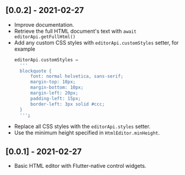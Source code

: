 ## [0.0.2] - 2021-02-27

* Improve documentation.
* Retrieve the full HTML document's text with `await editorApi.getFullHtml()`
* Add any custom CSS styles with `editorApi.customStyles` setter, for example 
  ```dart
  editorApi.customStyles = 
    '''
    blockquote {
        font: normal helvetica, sans-serif;
        margin-top: 10px;
        margin-bottom: 10px;
        margin-left: 20px;
        padding-left: 15px;
        border-left: 3px solid #ccc;
    }
    ''';
  ```
* Replace all CSS styles with the `editorApi.styles` setter. 
* Use the minimum height specified in `HtmlEditor.minHeight`. 

## [0.0.1] - 2021-02-27

* Basic HTML editor with Flutter-native control widgets.
